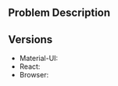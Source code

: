 <!-- 

Sorry to hear you're having trouble! If you have a question, please ask in 
[StackOverflow or gitter](http://tr.im/77pVj)

If you are having an issue with click events, please re-read the 
[README](http://tr.im/410Fg) (you did read the README, right?).

Questions, or issues that don't provide sufficient information, may be closed without comment. 
(We're sure you'd rather we work on improving Material-UI than chasing ghost issues!)

If you think you have found a _new_ issue that hasn't already been reported, please complete the template below.

-->

Problem Description
-------------------
<!-- Please include steps to reproduce the problem, code sample, screenshots as appropriate. -->

Versions
--------
<!-- Versions affected. (Please test with Material-UI HEAD.) -->

- Material-UI: 
- React: 
- Browser: 

<!--

For feature requests, please delete the template above, 
and include a link to the relevant section of Material Design spec, 
or a screenshot showing your proposed feature, 
and enough information to understand your suggestion.

-->
